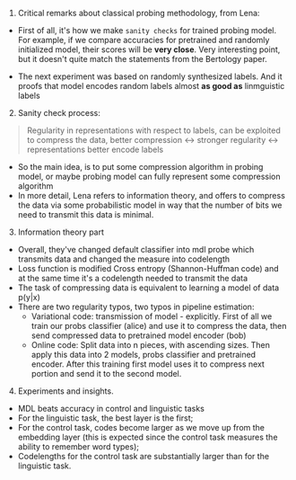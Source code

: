 1. Critical remarks about classical probing methodology, from Lena:

- First of all, it's how we make `sanity checks` for trained probing model. For example, if we compare accuracies for pretrained and randomly initialized model, their scores will be __very close__. Very interesting point, but it doesn't quite match the statements from the Bertology paper.

- The next experiment was based on randomly synthesized labels. And it proofs that model encodes random labels almost __as good as__ linmguistic labels

2. Sanity check process:
<blockquote>Regularity in representations with respect to labels, can be exploited to compress the data, better compression <-> stronger regularity <-> representations better encode labels</blockquote>

- So the main idea, is to put some compression algorithm in probing model, or maybe probing model can fully represent some compression algorithm
- In more detail, Lena refers to information theory, and offers to compress the data via some probabilistic model in way that the number of bits we need to transmit this data is minimal.

3. Information theory part    
- Overall, they've changed default classifier into mdl probe which transmits data and changed the measure into codelength
- Loss function is modified Cross entropy (Shannon-Huffman code) and at the same time it's a codelength needed to transmit the data
- The task of compressing data is equivalent to learning a model of data p(y|x)
- There are two regularity typos, two typos in pipeline estimation:
    - Variational code: transmission of model - explicitly. First of all we train our probs classifier (alice) and use it to compress the data, then send compressed data to pretrained model encoder (bob)
    - Online code: Split data into n pieces, with ascending sizes. Then apply this data into 2 models, probs classifier and pretrained encoder. After this training first model uses it to compress next portion and send it to the second model.
    
    
4. Experiments and insights.
    
- MDL beats accuracy in control and linguistic tasks
- For the linguistic task, the best layer is the first;
- For the control task, codes become larger as we move up from the embedding layer
(this is expected since the control task measures the ability to remember word types);
- Codelengths for the control task are substantially larger than for the linguistic task.
